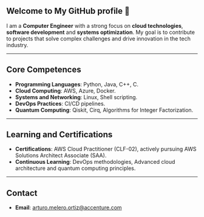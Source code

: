 ## Welcome to My GitHub profile 👋

I am a **Computer Engineer** with a strong focus on **cloud technologies**, **software development** and **systems optimization**. My goal is to contribute to projects that solve complex challenges and drive innovation in the tech industry.

---

## Core Competences

- **Programming Languages**: Python, Java, C++, C.
- **Cloud Computing**: AWS, Azure, Docker.
- **Systems and Networking**: Linux, Shell scripting.
- **DevOps Practices**: CI/CD pipelines.
- **Quantum Computing**: Qiskit, Cirq, Algorithms for Integer Factorization.

---

## Learning and Certifications

- **Certifications**: AWS Cloud Practitioner (CLF-02), actively pursuing AWS Solutions Architect Associate (SAA).
- **Continuous Learning**: DevOps methodologies, Advanced cloud architecture and quantum computing principles.

---

## Contact
- **Email**: arturo.melero.ortiz@accenture.com
